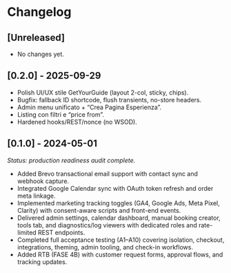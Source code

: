 # Changelog

## [Unreleased]
- No changes yet.

## [0.2.0] - 2025-09-29
- Polish UI/UX stile GetYourGuide (layout 2-col, sticky, chips).
- Bugfix: fallback ID shortcode, flush transients, no-store headers.
- Admin menu unificato + “Crea Pagina Esperienza”.
- Listing con filtri e “price from”.
- Hardened hooks/REST/nonce (no WSOD).

## [0.1.0] - 2024-05-01
_Status: production readiness audit complete._

- Added Brevo transactional email support with contact sync and webhook capture.
- Integrated Google Calendar sync with OAuth token refresh and order meta linkage.
- Implemented marketing tracking toggles (GA4, Google Ads, Meta Pixel, Clarity) with consent-aware scripts and front-end events.
- Delivered admin settings, calendar dashboard, manual booking creator, tools tab, and diagnostics/log viewers with dedicated roles and rate-limited REST endpoints.
- Completed full acceptance testing (A1–A10) covering isolation, checkout, integrations, theming, admin tooling, and check-in workflows.
- Added RTB (FASE 4B) with customer request forms, approval flows, and tracking updates.
